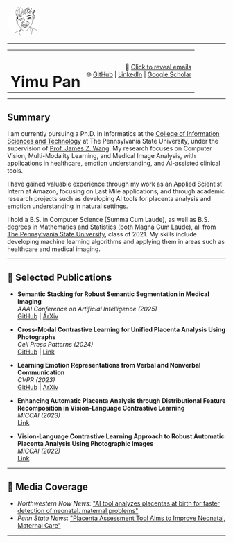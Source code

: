 <img src="/assets/images/headshot_lines.jpeg" width="15%" height="15%" style="border-radius:50%;">

---

<table>
  <tr>
    <td><h1 style="font-size:2.5em; margin-bottom:0;">Yimu Pan</h1></td>
    <td align="right" style="text-align:right;">
      📧 <a href="#" onclick="document.getElementById('email-container').style.display='block'; this.style.display='none';">Click to reveal emails</a>
      <span id="email-container" style="display:none;">
        <a href="mailto:ymp5078@psu.edu">ymp5078@psu.edu</a>, 
        <a href="mailto:yimu1123955008@gmail.com">yimu1123955008@gmail.com</a>
      </span><br>
      🌐 <a href="https://github.com/ymp5078">GitHub</a> | <a href="https://www.linkedin.com/in/yimu-pan-669790180/">LinkedIn</a> | <a href="https://scholar.google.com/citations?user=zIM2dLcAAAAJ">Google Scholar</a>
    </td>
  </tr>
</table>

---

## **Summary**

I am currently pursuing a Ph.D. in Informatics at the [College of Information Sciences and Technology](https://ist.psu.edu) at The Pennsylvania State University, under the supervision of [Prof. James Z. Wang](https://wang.ist.psu.edu/docs/home.shtml). My research focuses on Computer Vision, Multi-Modality Learning, and Medical Image Analysis, with applications in healthcare, emotion understanding, and AI-assisted clinical tools.

I have gained valuable experience through my work as an Applied Scientist Intern at Amazon, focusing on Last Mile applications, and through academic research projects such as developing AI tools for placenta analysis and emotion understanding in natural settings.

I hold a B.S. in Computer Science (Summa Cum Laude), as well as B.S. degrees in Mathematics and Statistics (both Magna Cum Laude), all from [The Pennsylvania State University](https://www.psu.edu), class of 2021. My skills include developing machine learning algorithms and applying them in areas such as healthcare and medical imaging.

---

## 📝 **Selected Publications**  

- **Semantic Stacking for Robust Semantic Segmentation in Medical Imaging**  
   *AAAI Conference on Artificial Intelligence (2025)*  
   [GitHub](https://github.com/ymp5078/Semantic-Stacking) | [ArXiv](https://arxiv.org/abs/2412.13156)

- **Cross-Modal Contrastive Learning for Unified Placenta Analysis Using Photographs**  
   *Cell Press Patterns (2024)*  
   [GitHub](https://github.com/ymp5078/PlacentaCLIP) | [Link](https://www.cell.com/patterns/fulltext/S2666-3899(24)00269-1)

- **Learning Emotion Representations from Verbal and Nonverbal Communication**  
   *CVPR (2023)*  
   [GitHub](https://github.com/Xeaver/EmotionCLIP) | [ArXiv](https://arxiv.org/abs/2305.13500)

- **Enhancing Automatic Placenta Analysis through Distributional Feature Recomposition in Vision-Language Contrastive Learning**  
   *MICCAI (2023)*  
   [Link](https://link.springer.com/chapter/10.1007/978-3-031-43987-2_12)

- **Vision-Language Contrastive Learning Approach to Robust Automatic Placenta Analysis Using Photographic Images**  
   *MICCAI (2022)*  
   [Link](https://link.springer.com/chapter/10.1007/978-3-031-16437-8_68)

---

## 📢 **Media Coverage**  

- *Northwestern Now News*: ["AI tool analyzes placentas at birth for faster detection of neonatal, maternal problems"](https://news.northwestern.edu/stories/2024/12/ai-tool-analyzes-placentas-at-birth-for-faster-detection-of-neonatal-maternal-problems/?fj=)
- *Penn State News*: ["Placenta Assessment Tool Aims to Improve Neonatal, Maternal Care"](https://www.psu.edu/news/research/story/placenta-assessment-tool-aims-improve-neonatal-maternal-care)

---
